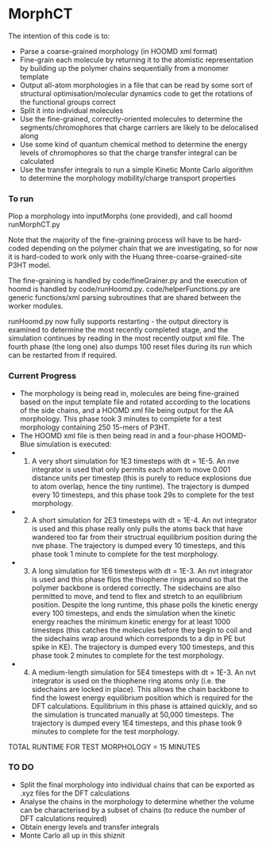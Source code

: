 # MorphCT #

The intention of this code is to:

* Parse a coarse-grained morphology (in HOOMD xml format)
* Fine-grain each molecule by returning it to the atomistic representation by building up the polymer chains sequentially from a monomer template
* Output all-atom morphologies in a file that can be read by some sort of structural optimisation/molecular dynamics code to get the rotations of the functional groups correct
* Split it into individual molecules
* Use the fine-grained, correctly-oriented molecules to determine the segments/chromophores that charge carriers are likely to be delocalised along
* Use some kind of quantum chemical method to determine the energy levels of chromophores so that the charge transfer integral can be calculated
* Use the transfer integrals to run a simple Kinetic Monte Carlo algorithm to determine the morphology mobility/charge transport properties

### To run ###

Plop a morphology into inputMorphs (one provided), and call hoomd runMorphCT.py

Note that the majority of the fine-graining process will have to be hard-coded depending on the polymer chain that we are investigating, so for now it is hard-coded to work only with the Huang three-coarse-grained-site P3HT model.

The fine-graining is handled by code/fineGrainer.py and the execution of hoomd is handled by code/runHoomd.py. code/helperFunctions.py are generic functions/xml parsing subroutines that are shared between the worker modules.

runHoomd.py now fully supports restarting - the output directory is examined to determine the most recently completed stage, and the simulation continues by reading in the most recently output xml file. The fourth phase (the long one) also dumps 100 reset files during its run which can be restarted from if required.

### Current Progress ###

* The morphology is being read in, molecules are being fine-grained based on the input template file and rotated according to the locations of the side chains, and a HOOMD xml file being output for the AA morphology. This phase took 3 minutes to complete for a test morphology containing 250 15-mers of P3HT.
* The HOOMD xml file is then being read in and a four-phase HOOMD-Blue simulation is executed:
* 1) A very short simulation for 1E3 timesteps with dt = 1E-5. An nve integrator is used that only permits each atom to move 0.001 distance units per timestep (this is purely to reduce explosions due to atom overlap, hence the tiny runtime). The trajectory is dumped every 10 timesteps, and this phase took 29s to complete for the test morphology.
* 2) A short simulation for 2E3 timesteps with dt = 1E-4. An nvt integrator is used and this phase really only pulls the atoms back that have wandered too far from their structrual equilibrium position during the nve phase. The trajectory is dumped every 10 timesteps, and this phase took 1 minute to complete for the test morphology.
* 3) A long simulation for 1E6 timesteps with dt = 1E-3. An nvt integrator is used and this phase flips the thiophene rings around so that the polymer backbone is ordered correctly. The sidechains are also permitted to move, and tend to flex and stretch to an equilibrium position. Despite the long runtime, this phase polls the kinetic energy every 100 timesteps, and ends the simulation when the kinetic energy reaches the minimum kinetic energy for at least 1000 timesteps (this catches the molecules before they begin to coil and the sidechains wrap around which corresponds to a dip in PE but spike in KE). The trajectory is dumped every 100 timesteps, and this phase took 2 minutes to complete for the test morphology.
* 4) A medium-length simulation for 5E4 timesteps with dt = 1E-3. An nvt integrator is used on the thiophene ring atoms only (i.e. the sidechains are locked in place). This allows the chain backbone to find the lowest energy equilibrium position which is required for the DFT calculations. Equilibrium in this phase is attained quickly, and so the simulation is truncated manually at 50,000 timesteps. The trajectory is dumped every 1E4 timesteps, and this phase took 9 minutes to complete for the test morphology.

TOTAL RUNTIME FOR TEST MORPHOLOGY = 15 MINUTES

### TO DO ###

* Split the final morphology into individual chains that can be exported as .xyz files for the DFT calculations
* Analyse the chains in the morphology to determine whether the volume can be characterised by a subset of chains (to reduce the number of DFT calculations required)
* Obtain energy levels and transfer integrals
* Monte Carlo all up in this shiznit